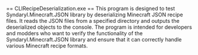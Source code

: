 == CLIRecipeDeserialization.exe ==
This program is designed to test Syndaryl.Minecraft.JSON library by deserializing Minecraft JSON recipe files. It reads the JSON files from a specified directory and outputs the deserialized objects to the console. The program is intended for developers and modders who want to verify the functionality of the Syndaryl.Minecraft.JSON library and ensure that it can correctly handle various Minecraft recipe formats.